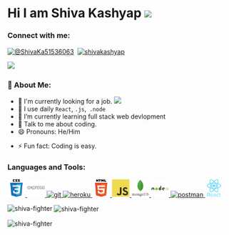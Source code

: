 # Hi I am Shiva Kashyap <img src="https://github.com/TheDudeThatCode/TheDudeThatCode/blob/master/Assets/Hi.gif" width="29px">
<p align="center">
<h3 align="left">Connect with me:</h3><a href="https://twitter.com/ShivaKa51536063" target="blank"><img  align="center" src="https://cdn.jsdelivr.net/npm/simple-icons@3.0.1/icons/twitter.svg" alt="@ShivaKa51536063" height="20" width="20" /></a>&nbsp;
<a href="https://www.linkedin.com/in/shiva-kashyap-28b029212/" target="blank"><img align="center" src="https://cdn.jsdelivr.net/npm/simple-icons@3.0.1/icons/linkedin.svg" alt="shivakashyap" height="20" width="20" /></a>&nbsp;
<!-- <a href="https://hashnode.com/@apoorvtyagi" target="blank"><img align="center" src="https://cdn.jsdelivr.net/npm/simple-icons@3.0.1/icons/hashnode.svg" alt="apoorvtyagi" height="20" width="20" /></a> -->
<!-- <a href="https://www.buymeacoffee.com/apoorvtyagi"><img align="center" alt="Buy me a Coffee" width="22px" src="https://cdn.jsdelivr.net/npm/simple-icons@3.0.1/icons/buymeacoffee.svg" /></a> -->
</p>

![](https://camo.githubusercontent.com/992babdffd8c74a1502de375fbdf7e4d54773242/68747470733a2f2f6d656469612e67697068792e636f6d2f6d656469612f53576f536b4e36447854737a71494b4571762f67697068792e676966)

### 🤵 About Me:
- 🏦 I'm currently looking for a job.
      <img src="https://media.giphy.com/media/WUlplcMpOCEmTGBtBW/giphy.gif" width="30">
- 🤔 I use daily ```React```, ```.js```,``` .node```
- 🌱 I’m currently learning full stack web devlopment
- 💬 Talk to me about coding.
- 😄 Pronouns: He/Him
<!-- - 📝 I regulary write articles on [hashnode](https://apoorvtyagi.tech/) (previously on [blogger](https://apoorvtyagi133.blogspot.com/)) -->
<!-- - 👯 We can connect on [Chess.com](https://www.chess.com/member/sweetxcyanide)♟ to play some games -->
- ⚡ Fun fact: Coding is easy.

<!-- <h1 align="center">Hi 👋, I'm Shiva Kashyap</h1>
<h3 align="center">A passionate Full-stack developer.</h3>

<p align="left"> <img src="https://komarev.com/ghpvc/?username=shiva-fighter&label=Profile%20views&color=0e75b6&style=flat" alt="shiva-fighter" /> </p>

<p align="left"> <a href="https://github.com/ryo-ma/github-profile-trophy"><img src="https://github-profile-trophy.vercel.app/?username=shiva-fighter" alt="shiva-fighter" /></a> </p>

<p align="left"> <a href="https://twitter.com/" target="blank"><img src="https://img.shields.io/twitter/follow/?logo=twitter&style=for-the-badge" alt="" /></a> </p> -->


<p align="left">
</p>

<h3 align="left">Languages and Tools:</h3>
<p align="left"> <a href="https://www.w3schools.com/css/" target="_blank" rel="noreferrer"> <img src="https://raw.githubusercontent.com/devicons/devicon/master/icons/css3/css3-original-wordmark.svg" alt="css3" width="40" height="40"/> </a> <a href="https://expressjs.com" target="_blank" rel="noreferrer"> <img src="https://raw.githubusercontent.com/devicons/devicon/master/icons/express/express-original-wordmark.svg" alt="express" width="40" height="40"/> </a> <a href="https://git-scm.com/" target="_blank" rel="noreferrer"> <img src="https://www.vectorlogo.zone/logos/git-scm/git-scm-icon.svg" alt="git" width="40" height="40"/> </a> <a href="https://heroku.com" target="_blank" rel="noreferrer"> <img src="https://www.vectorlogo.zone/logos/heroku/heroku-icon.svg" alt="heroku" width="40" height="40"/> </a> <a href="https://www.w3.org/html/" target="_blank" rel="noreferrer"> <img src="https://raw.githubusercontent.com/devicons/devicon/master/icons/html5/html5-original-wordmark.svg" alt="html5" width="40" height="40"/> </a> <a href="https://developer.mozilla.org/en-US/docs/Web/JavaScript" target="_blank" rel="noreferrer"> <img src="https://raw.githubusercontent.com/devicons/devicon/master/icons/javascript/javascript-original.svg" alt="javascript" width="40" height="40"/> </a> <a href="https://www.mongodb.com/" target="_blank" rel="noreferrer"> <img src="https://raw.githubusercontent.com/devicons/devicon/master/icons/mongodb/mongodb-original-wordmark.svg" alt="mongodb" width="40" height="40"/> </a> <a href="https://nodejs.org" target="_blank" rel="noreferrer"> <img src="https://raw.githubusercontent.com/devicons/devicon/master/icons/nodejs/nodejs-original-wordmark.svg" alt="nodejs" width="40" height="40"/> </a> <a href="https://postman.com" target="_blank" rel="noreferrer"> <img src="https://www.vectorlogo.zone/logos/getpostman/getpostman-icon.svg" alt="postman" width="40" height="40"/> </a> <a href="https://reactjs.org/" target="_blank" rel="noreferrer"> <img src="https://raw.githubusercontent.com/devicons/devicon/master/icons/react/react-original-wordmark.svg" alt="react" width="40" height="40"/> </a> </p>

<p><img align="left" src="https://github-readme-stats.vercel.app/api/top-langs?username=shiva-fighter&show_icons=true&locale=en&layout=compact" alt="shiva-fighter" /></p>

<p>&nbsp;<img align="center" src="https://github-readme-stats.vercel.app/api?username=shiva-fighter&show_icons=true&locale=en" alt="shiva-fighter" /></p>

<p><img align="center" src="https://github-readme-streak-stats.herokuapp.com/?user=shiva-fighter&" alt="shiva-fighter" /></p>
